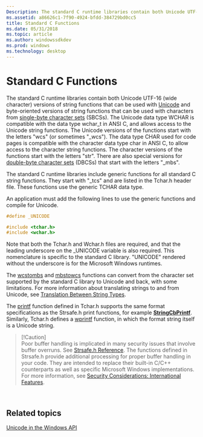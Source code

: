 ```yaml
---
Description: The standard C runtime libraries contain both Unicode UTF-16 (wide character) versions of string functions that can be used with Unicode and byte-oriented versions of string functions that can be used with characters from single-byte character sets (SBCSs). The Unicode data type WCHAR is compatible with the data type wchar\_t in ANSI C, and allows access to the Unicode string functions. The Unicode versions of the functions start with the letters &\#0034;wcs&\#0034; (or sometimes &\#0034;\_wcs&\#0034;). The data type CHAR used for code pages is compatible with the character data type char in ANSI C, to allow access to the character string functions. The character versions of the functions start with the letters &\#0034;str&\#0034;. There are also special versions for double-byte character sets (DBCSs) that start with the letters &\#0034;\_mbs&\#0034;.
ms.assetid: a86626c1-7f90-4924-bfdd-384729bd0cc5
title: Standard C Functions
ms.date: 05/31/2018
ms.topic: article
ms.author: windowssdkdev
ms.prod: windows
ms.technology: desktop
---
```


# Standard C Functions

The standard C runtime libraries contain both Unicode UTF-16 (wide character) versions of string functions that can be used with [Unicode](unicode.md) and byte-oriented versions of string functions that can be used with characters from [single-byte character sets](single-byte-character-sets.md) (SBCSs). The Unicode data type WCHAR is compatible with the data type wchar\_t in ANSI C, and allows access to the Unicode string functions. The Unicode versions of the functions start with the letters "wcs" (or sometimes "\_wcs"). The data type CHAR used for code pages is compatible with the character data type char in ANSI C, to allow access to the character string functions. The character versions of the functions start with the letters "str". There are also special versions for [double-byte character sets](double-byte-character-sets.md) (DBCSs) that start with the letters "\_mbs".

The standard C runtime libraries include generic functions for all standard C string functions. They start with "\_tcs" and are listed in the Tchar.h header file. These functions use the generic TCHAR data type.

An application must add the following lines to use the generic functions and compile for Unicode.


```C++
#define _UNICODE

#include <tchar.h>
#include <wchar.h>
```



Note that both the Tchar.h and Wchar.h files are required, and that the leading underscore on the \_UNICODE variable is also required. This nomenclature is specific to the standard C library. "UNICODE" rendered without the underscore is for the Microsoft Windows runtimes.

The [wcstombs](http://msdn.microsoft.com/en-us/library/5d7tc9zw.aspx) and [mbstowcs](http://msdn.microsoft.com/en-us/library/eyktyxsx.aspx) functions can convert from the character set supported by the standard C library to Unicode and back, with some limitations. For more information about translating strings to and from Unicode, see [Translation Between String Types](translation-between-string-types.md).

The [printf](http://msdn.microsoft.com/en-us/library/wc7014hz.aspx) function defined in Tchar.h supports the same format specifications as the Strsafe.h print functions, for example [**StringCbPrintf**](_shell_StringCbPrintf_cpp). Similarly, Tchar.h defines a [wprintf](http://msdn.microsoft.com/en-us/library/wc7014hz.aspx) function, in which the format string itself is a Unicode string.

> \[!Caution\]  
> Poor buffer handling is implicated in many security issues that involve buffer overruns. See [Strsafe.h Reference](_shell_strsafe_ovw_cpp). The functions defined in Strsafe.h provide additional processing for proper buffer handling in your code. They are intended to replace their built-in C/C++ counterparts as well as specific Microsoft Windows implementations. For more information, see [Security Considerations: International Features](security-considerations--international-features.md).

 

## Related topics

<dl> <dt>

[Unicode in the Windows API](unicode-in-the-windows-api.md)
</dt> </dl>

 

 




